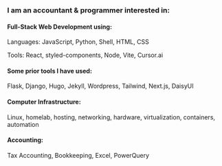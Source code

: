 ### I am an accountant & programmer interested in:

#### Full-Stack Web Development using:
Languages:
JavaScript, Python, Shell, HTML, CSS

Tools:
React, styled-components, Node, Vite, Cursor.ai

#### Some prior tools I have used:
Flask, Django, Hugo, Jekyll, Wordpress, Tailwind, Next.js, DaisyUI

#### Computer Infrastructure:
Linux, homelab, hosting, networking, hardware, virtualization, containers, automation

#### Accounting:
Tax Accounting, Bookkeeping, Excel, PowerQuery
